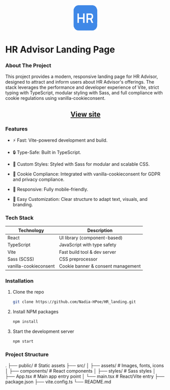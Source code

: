 <div align="center">
    <img src="./public/logo_icon.png" alt="Logo" width="80" height="80">
</div>
<h1> HR Advisor Landing Page </h1>

### About The Project
  <p align="left">
   This project provides a modern, responsive landing page for HR Advisor, designed to attract and inform users about HR Advisor's offerings. The stack leverages the performance and developer experience of Vite, strict typing with TypeScript, modular styling with Sass, and full compliance with cookie regulations using vanilla-cookieconsent.
  </p>

<h2 align="center"><a href="http://www.orlova.io/">View site</a></h2>


### Features

- ⚡️ Fast: Vite-powered development and build.

- 🔒 Type-Safe: Built in TypeScript.

- 🎨 Custom Styles: Styled with Sass for modular and scalable CSS.

- 🍪 Cookie Compliance: Integrated with vanilla-cookieconsent for GDPR and privacy compliance.

- 📱 Responsive: Fully mobile-friendly.

- 🧩 Easy Customization: Clear structure to adapt text, visuals, and branding.


### Tech Stack

| Technology           | Description                     |
|---------------------|--------------------------------|
| React               | UI library (component-based)    |
| TypeScript          | JavaScript with type safety     |
| Vite                | Fast build tool & dev server    |
| Sass (SCSS)         | CSS preprocessor                |
| vanilla-cookieconsent| Cookie banner & consent management |


### Installation

1. Clone the repo
   ```sh
   git clone https://github.com/Nadia-HPoe/HR_landing.git
   ```
2. Install NPM packages
   ```sh
   npm install
   ```
3. Start the development server
   ```js
   npm start
   ```

   

### Project Structure
.
├── public/ # Static assets
├── src/
│ ├── assets/ # Images, fonts, icons
│ ├── components/ # React components
│ ├── styles/ # Sass styles
│ ├── App.tsx # Main app entry point
│ └── main.tsx # React/Vite entry
├── package.json
├── vite.config.ts
└── README.md
